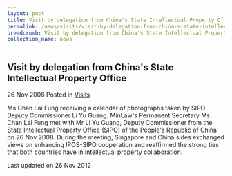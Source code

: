 ```yaml
---
layout: post
title: Visit by delegation from China's State Intellectual Property Office
permalink: /news/visits/visit-by-delegation-from-china-s-state-intellectual-property-office/
breadcrumb: Visit by delegation from China's State Intellectual Property Office
collection_name: news
---
```


<style>
.image {width: 600px;}
.image img {max-width: 100%;}
</style>

Visit by delegation from China's State Intellectual Property Office
---

26 Nov 2008 Posted in [Visits](/news/visits/)


Ms Chan Lai Fung receiving a calendar of photographs taken by SIPO Deputy Commissioner Li Yu Guang.
MinLaw's Permanent Secretary Ms Chan Lai Fung met with Mr Li Yu Guang, Deputy Commissioner from the State Intellectual Property Office (SIPO) of the People's Republic of China on 26 Nov 2008.
During the meeting, Singapore and China sides exchanged views on enhancing IPOS-SIPO cooperation and reaffirmed the strong ties that both countries have in intellectual property collaboration.

<p class="right-side-updated">Last updated on 26 Nov 2012</p>
